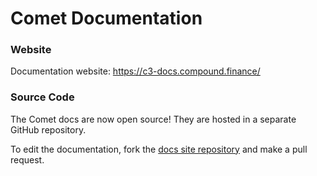 # Comet Documentation

### Website

Documentation website:
https://c3-docs.compound.finance/


### Source Code

The Comet docs are now open source! They are hosted in a separate GitHub repository.

To edit the documentation, fork the [docs site repository](https://github.com/compound-finance/compound-finance.github.io) and make a pull request.
